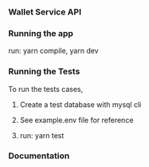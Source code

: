 ### Wallet Service API

### Running the app

run: yarn compile, yarn dev

### Running the Tests

To run the tests cases,

1. Create a test database with mysql cli

2. See example.env file for reference

3. run: yarn test

### Documentation


